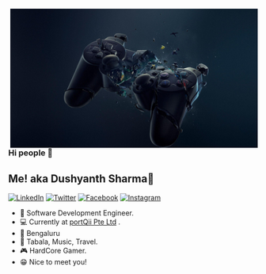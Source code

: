 <p align="center">
<img src="https://github.com/dushyntSharma/dushyntSharma/blob/master/header.jpg" width="500" alt="iComics on an iPhone XS Max" align="right" />
</p>

### Hi people 👋
## Me! aka Dushyanth Sharma🤔

<p align="left">
<a href="https://www.linkedin.com/in/shreevatsa-ms-03971616b/">
<img src="https://img.shields.io/badge/-LinkedIn-%233781da" alt="LinkedIn"/></a> 
<a href="https://twitter.com/dushynt_sharma">
<img src="https://img.shields.io/badge/-Twitter-%231DA1F2" alt="Twitter" /></a> 
<a href="https://www.facebook.com/dushyntSharma07/">
<img src="https://img.shields.io/badge/-Facebook-blue" alt="Facebook" /></a> 
<a href="https://www.instagram.com/dushynt_sharma">
<img src="https://img.shields.io/badge/-Instagram-%23eb13a5" alt="Instagram" /></a> 

</p>

* 📱 Software Development Engineer.
* 💻 Currently at [portQii Pte Ltd](https://www.portqii.com/) .
* 🎪 Bengaluru
* 🥁 Tabala, Music, Travel.
* 🎮 HardCore Gamer.
* 😁 Nice to meet you!
